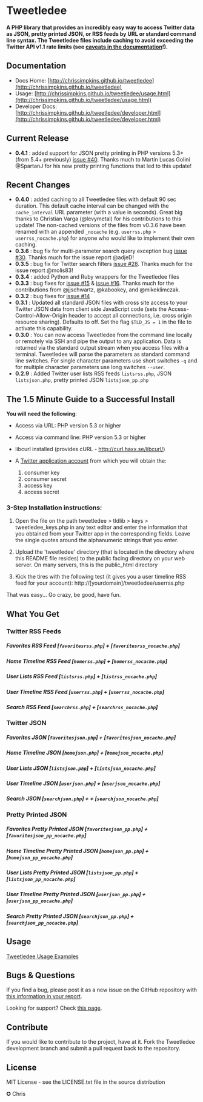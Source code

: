 Tweetledee
==========

**A PHP library that provides an incredibly easy way to access Twitter data as JSON, pretty printed JSON, or RSS feeds by URL or standard command line syntax.  The Tweetledee files include caching to avoid exceeding the Twitter API v1.1 rate limits (see [caveats in the documentation](http://chrissimpkins.github.io/tweetledee/caching.html)!).**

## Documentation
- Docs Home: [http://chrissimpkins.github.io/tweetledee](http://chrissimpkins.github.io/tweetledee)
- Usage: [http://chrissimpkins.github.io/tweetledee/usage.html](http://chrissimpkins.github.io/tweetledee/usage.html)
- Developer Docs: [http://chrissimpkins.github.io/tweetledee/developer.html](http://chrissimpkins.github.io/tweetledee/developer.html)

## Current Release
- <b>0.4.1</b> : added support for JSON pretty printing in PHP versions 5.3+ (from 5.4+ previously) [issue #40](https://github.com/chrissimpkins/tweetledee/pull/40).  Thanks much to Martín Lucas Golini @SpartanJ for his new pretty printing functions that led to this update!

## Recent Changes
- <b>0.4.0</b> : added caching to all Tweetledee files with default 90 sec duration.  This default cache interval can be changed with the `cache_interval` URL parameter (with a value in seconds).  Great big thanks to Christian Varga (@levymetal) for his contributions to this update!  The non-cached versions of the files from v0.3.6 have been renamed with an appended `_nocache` (e.g. `userrss.php` > `userrss_nocache.php`) for anyone who would like to implement their own caching.
- <b>0.3.6</b> : bug fix for multi-parameter search query exception bug [issue #30](https://github.com/chrissimpkins/tweetledee/issues/30).  Thanks much for the issue report @adjeD!
- <b>0.3.5</b> : bug fix for Twitter search filters [issue #28](https://github.com/chrissimpkins/tweetledee/issues/28).  Thanks much for the issue report @molis83!
- <b>0.3.4</b> : added Python and Ruby wrappers for the Tweetledee files
- <b>0.3.3</b> : bug fixes for [issue #15](https://github.com/chrissimpkins/tweetledee/issues/15) & [issue #16](https://github.com/chrissimpkins/tweetledee/issues/16).  Thanks much for the contributions from @jjschwartz, @kabookey, and @mikeklimczak.
- <b>0.3.2</b> : bug fixes for [issue #14](https://github.com/chrissimpkins/tweetledee/issues/14)
- <b>0.3.1</b> : Updated all standard JSON files with cross site access to your Twitter JSON data from client side JavaScript code (sets the Access-Control-Allow-Origin header to accept all connections, i.e. cross origin resource sharing). Defaults to off.  Set the flag `$TLD_JS = 1` in the file to activate this capability.
- <b>0.3.0</b> : You can now access Tweetledee from the command line locally or remotely via SSH and pipe the output to any application.  Data is returned via the standard output stream when you access files with a terminal.  Tweetledee will parse the parameters as standard command line switches.  For single character parameters use short switches <code>-q</code> and for multiple character parameters use long switches <code>--user</code>.
- <b>0.2.9</b> : Added Twitter user lists RSS feeds <code>listsrss.php</code>, JSON <code>listsjson.php</code>, pretty printed JSON <code>listsjson_pp.php</code>

## The 1.5 Minute Guide to a Successful Install
**You will need the following**:
 - Access via URL: PHP version 5.3 or higher
 - Access via command line: PHP version 5.3 or higher
 - libcurl installed (provides cURL - http://curl.haxx.se/libcurl/)
 - A <a href="https://dev.twitter.com/apps/new">Twitter application account</a> from which you will obtain the:

	1) consumer key
	2) consumer secret
	3) access key
	4) access secret

### 3-Step Installation instructions:

1. Open the file on the path tweetledee > tldlib > keys > tweetledee_keys.php in any text editor and enter the information that you obtained from your Twitter app in the corresponding fields.  Leave the single quotes around the alphanumeric strings that you enter.

2. Upload the 'tweetledee' directory (that is located in the directory where this README file resides) to the public facing directory on your web server.  On many servers, this is the public_html directory

3. Kick the tires with the following test (it gives you a user timeline RSS feed for your account):
	http://[yourdomain]/tweetledee/userrss.php

That was easy... Go crazy, be good, have fun.

## What You Get
### Twitter RSS Feeds
##### Favorites RSS Feed [<code>favoritesrss.php</code>] + [<code>favoritesrss_nocache.php</code>]
##### Home Timeline RSS Feed [<code>homerss.php</code>] + [<code>homerss_nocache.php</code>]
##### User Lists RSS Feed [<code>listsrss.php</code>] + [<code>listrss_nocache.php</code>]
##### User Timeline RSS Feed [<code>userrss.php</code>] + [<code>userrss_nocache.php</code>]
##### Search RSS Feed [<code>searchrss.php</code>] + [<code>searchrss_nocache.php</code>]

### Twitter JSON
##### Favorites JSON [<code>favoritesjson.php</code>] + [<code>favoritesjson_nocache.php</code>]
##### Home Timeline JSON [<code>homejson.php</code>] + [<code>homejson_nocache.php</code>]
##### User Lists JSON [<code>listsjson.php</code>] + [<code>listsjson_nocache.php</code>]
##### User Timeline JSON [<code>userjson.php</code>] + [<code>userjson_nocache.php</code>]
##### Search JSON [<code>searchjson.php</code>] + + [<code>searchjson_nocache.php</code>]

### Pretty Printed JSON
##### Favorites Pretty Printed JSON [<code>favoritesjson_pp.php</code>] + [<code>favoritesjson_pp_nocache.php</code>]
##### Home Timeline Pretty Printed JSON [<code>homejson_pp.php</code>] + [<code>homejson_pp_nocache.php</code>]
##### User Lists Pretty Printed JSON [<code>listsjson_pp.php</code>] + [<code>listsjson_pp_nocache.php</code>]
##### User Timeline Pretty Printed JSON [<code>userjson_pp.php</code>] + [<code>userjson_pp_nocache.php</code>]
##### Search Pretty Printed JSON [<code>searchjson_pp.php</code>] + [<code>searchjson_pp_nocache.php</code>]

## Usage
<a href="http://chrissimpkins.github.io/tweetledee/usage.html">Tweetledee Usage Examples</a>

## Bugs & Questions
If you find a bug, please post it as a new issue on the GitHub repository with <a href="http://chrissimpkins.github.io/tweetledee/support.html#bug-reporting">this information in your report</a>.

Looking for support? Check <a href="http://chrissimpkins.github.io/tweetledee/support.html">this page</a>.


## Contribute
If you would like to contribute to the project, have at it.  Fork the Tweetledee development branch and submit a pull request back to the repository.

## License
MIT License - see the LICENSE.txt file in the source distribution

✪ Chris

